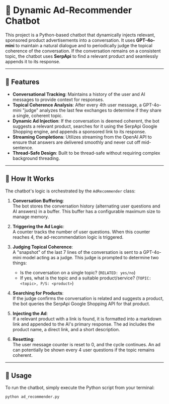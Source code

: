 # 🧠 Dynamic Ad-Recommender Chatbot

This project is a Python-based chatbot that dynamically injects relevant, sponsored product advertisements into a conversation. It uses **GPT-4o-mini** to maintain a natural dialogue and to periodically judge the topical coherence of the conversation. If the conversation remains on a consistent topic, the chatbot uses **SerpApi** to find a relevant product and seamlessly appends it to its response.

---

## 🚀 Features

- **Conversational Tracking**: Maintains a history of the user and AI messages to provide context for responses.
- **Topical Coherence Analysis**: After every 4th user message, a GPT-4o-mini "judge" analyzes the last few exchanges to determine if they share a single, coherent topic.
- **Dynamic Ad Injection**: If the conversation is deemed coherent, the bot suggests a relevant product, searches for it using the SerpApi Google Shopping engine, and appends a sponsored link to its response.
- **Streaming Completions**: Utilizes streaming from the OpenAI API to ensure that answers are delivered smoothly and never cut off mid-sentence.
- **Thread-Safe Design**: Built to be thread-safe without requiring complex background threading.

---

## 🧩 How It Works

The chatbot's logic is orchestrated by the `AdRecommender` class:

1. **Conversation Buffering**:  
   The bot stores the conversation history (alternating user questions and AI answers) in a buffer. This buffer has a configurable maximum size to manage memory.

2. **Triggering the Ad Logic**:  
   A counter tracks the number of user questions. When this counter reaches 4, the ad-recommendation logic is triggered.

3. **Judging Topical Coherence**:  
   A "snapshot" of the last 7 lines of the conversation is sent to a GPT-4o-mini model acting as a judge. This judge is prompted to determine two things:  
   - Is the conversation on a single topic? (`RELATED: yes/no`)  
   - If yes, what is the topic and a suitable product/service? (`TOPIC: <topic>, P/S: <product>`)

4. **Searching for Products**:  
   If the judge confirms the conversation is related and suggests a product, the bot queries the SerpApi Google Shopping API for that product.

5. **Injecting the Ad**:  
   If a relevant product with a link is found, it is formatted into a markdown link and appended to the AI's primary response. The ad includes the product name, a direct link, and a short description.

6. **Resetting**:  
   The user message counter is reset to 0, and the cycle continues. An ad can potentially be shown every 4 user questions if the topic remains coherent.

---

## 🧪 Usage

To run the chatbot, simply execute the Python script from your terminal:

```bash
python ad_recommender.py
